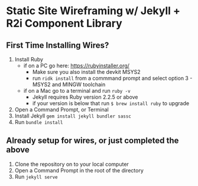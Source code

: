 # Static Site Wireframing w/ Jekyll + R2i Component Library

## First Time Installing Wires?

1. Install Ruby
    * if on a PC go here: https://rubyinstaller.org/
		* Make sure you also install the devkit MSYS2
		* run `ridk install` from a commmand prompt and select option 3 - MSYS2 and MINGW toolchain
    * if on a Mac go to a terminal and run `ruby -v`
        * Jekyll requires Ruby version 2.2.5 or above
        * if your version is below that run `$ brew install ruby` to upgrade
2. Open a Command Prompt, or Terminal
3. Install Jekyll `gem install jekyll bundler sassc`
4. Run `bundle install`

## Already setup for wires, or just completed the above

1. Clone the repository on to your local computer
2. Open a Command Prompt in the root of the directory
3. Run `jekyll serve`
